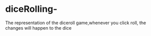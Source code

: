# diceRolling-
The representation of  the diceroll  game,whenever you click roll, the changes will happen to the dice

